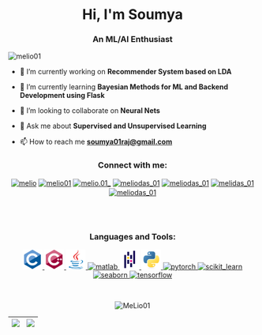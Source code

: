<h1 align="center">Hi, I'm Soumya</h1>
<h3 align="center">An ML/AI Enthusiast</h3>

<p align="left"> <img src="https://komarev.com/ghpvc/?username=melio01&label=Profile%20views&color=0e98b4&style=flat" alt="melio01" /> </p>

- 🔭 I’m currently working on **Recommender System based on LDA**

- 🌱 I’m currently learning **Bayesian Methods for ML and Backend Development using Flask**

- 👯 I’m looking to collaborate on **Neural Nets**

- 💬 Ask me about **Supervised and Unsupervised Learning**

- 📫 How to reach me **soumya01raj@gmail.com**

<h3 align="center">Connect with me:</h3>
<p align="center">
<a href="https://linkedin.com/in/melio" target="blank"><img align="center" src="https://raw.githubusercontent.com/rahuldkjain/github-profile-readme-generator/master/src/images/icons/Social/linked-in-alt.svg" alt="melio" height="30" width="40" /></a>
<a href="https://kaggle.com/melio01" target="blank"><img align="center" src="https://raw.githubusercontent.com/rahuldkjain/github-profile-readme-generator/master/src/images/icons/Social/kaggle.svg" alt="melio01" height="30" width="40" /></a>
<a href="https://instagram.com/melio.01_" target="blank"><img align="center" src="https://raw.githubusercontent.com/rahuldkjain/github-profile-readme-generator/master/src/images/icons/Social/instagram.svg" alt="melio.01_" height="30" width="40" /></a>
<a href="https://www.codechef.com/users/meliodas_01" target="blank"><img align="center" src="https://cdn.jsdelivr.net/npm/simple-icons@3.1.0/icons/codechef.svg" alt="meliodas_01" height="30" width="40" /></a>
<a href="https://www.hackerrank.com/meliodas_01" target="blank"><img align="center" src="https://raw.githubusercontent.com/rahuldkjain/github-profile-readme-generator/master/src/images/icons/Social/hackerrank.svg" alt="meliodas_01" height="30" width="40" /></a>
<a href="https://codeforces.com/profile/melidas_01" target="blank"><img align="center" src="https://raw.githubusercontent.com/rahuldkjain/github-profile-readme-generator/master/src/images/icons/Social/codeforces.svg" alt="melidas_01" height="30" width="40" /></a>
<a href="https://www.leetcode.com/meliodas_01" target="blank"><img align="center" src="https://raw.githubusercontent.com/rahuldkjain/github-profile-readme-generator/master/src/images/icons/Social/leet-code.svg" alt="meliodas_01" height="30" width="40" /></a>
</p>

<br><br>

<h3 align="center">Languages and Tools:</h3>
<p align="center"> <a href="https://www.cprogramming.com/" target="_blank" rel="noreferrer"> <img src="https://raw.githubusercontent.com/devicons/devicon/master/icons/c/c-original.svg" alt="c" width="40" height="40"/> </a> <a href="https://www.w3schools.com/cpp/" target="_blank" rel="noreferrer"> <img src="https://raw.githubusercontent.com/devicons/devicon/master/icons/cplusplus/cplusplus-original.svg" alt="cplusplus" width="40" height="40"/> </a> <a href="https://www.java.com" target="_blank" rel="noreferrer"> <img src="https://raw.githubusercontent.com/devicons/devicon/master/icons/java/java-original.svg" alt="java" width="40" height="40"/> </a> <a href="https://www.mathworks.com/" target="_blank" rel="noreferrer"> <img src="https://upload.wikimedia.org/wikipedia/commons/2/21/Matlab_Logo.png" alt="matlab" width="40" height="40"/> </a> <a href="https://pandas.pydata.org/" target="_blank" rel="noreferrer"> <img src="https://raw.githubusercontent.com/devicons/devicon/2ae2a900d2f041da66e950e4d48052658d850630/icons/pandas/pandas-original.svg" alt="pandas" width="40" height="40"/> </a> <a href="https://www.python.org" target="_blank" rel="noreferrer"> <img src="https://raw.githubusercontent.com/devicons/devicon/master/icons/python/python-original.svg" alt="python" width="40" height="40"/> </a> <a href="https://pytorch.org/" target="_blank" rel="noreferrer"> <img src="https://www.vectorlogo.zone/logos/pytorch/pytorch-icon.svg" alt="pytorch" width="40" height="40"/> </a> <a href="https://scikit-learn.org/" target="_blank" rel="noreferrer"> <img src="https://upload.wikimedia.org/wikipedia/commons/0/05/Scikit_learn_logo_small.svg" alt="scikit_learn" width="40" height="40"/> </a> <a href="https://seaborn.pydata.org/" target="_blank" rel="noreferrer"> <img src="https://seaborn.pydata.org/_images/logo-mark-lightbg.svg" alt="seaborn" width="40" height="40"/> </a> <a href="https://www.tensorflow.org" target="_blank" rel="noreferrer"> <img src="https://www.vectorlogo.zone/logos/tensorflow/tensorflow-icon.svg" alt="tensorflow" width="40" height="40"/> </a> </p>

<br>

<p align="center"><img src="https://github-readme-stats.vercel.app/api/top-langs?username=MeLio01&show_icons=true&theme=dark&locale=en&layout=compact" alt="MeLio01" /></p>


|<img src="https://github-readme-stats.vercel.app/api?username=MeLio01&&show_icons=true&&theme=dark&&hide_border=false&&count_private=true&include_all_commits=true"/>|<img src="https://github-readme-streak-stats.herokuapp.com/?user=MeLio01&&hide_border=false&&theme=dark&&show_icons=true"/>|
|---|---|
